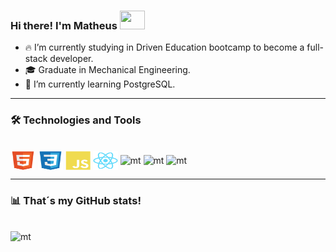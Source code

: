 ### Hi there! I'm Matheus <img height="30" width="40" src="https://github.com/blackcater/blackcater/raw/main/images/Hi.gif" />

- 🔥 I’m currently studying in Driven Education bootcamp to become a full-stack developer.
- 🎓 Graduate in Mechanical Engineering.
- 🌱 I’m currently learning PostgreSQL.

---

### 🛠️ Technologies and Tools
<div style="display: inline_block"><br>
  <img align="center" alt="mt" height="30" width="40" src="https://raw.githubusercontent.com/devicons/devicon/master/icons/html5/html5-original.svg">
  <img align="center" alt="mt"height="30" width="40" src="https://raw.githubusercontent.com/devicons/devicon/master/icons/css3/css3-original.svg">
  <img align="center" alt="mt" height="30" width="40" src="https://raw.githubusercontent.com/devicons/devicon/master/icons/javascript/javascript-plain.svg">
  <img align="center" alt="mt" height="30" width="40" src="https://raw.githubusercontent.com/devicons/devicon/master/icons/react/react-original.svg">
  <img align="center" alt="mt" height="60" width="60" src="https://user-images.githubusercontent.com/98189571/169192811-07e7fd28-9297-4b72-916d-0b34cf4c9480.svg" />
  <img align="center" alt="mt" height="30" width="40" src="https://cdn.jsdelivr.net/gh/devicons/devicon/icons/figma/figma-original.svg" />
  <img align="center" alt="mt" height="30" width="40" src="https://cdn.jsdelivr.net/gh/devicons/devicon/icons/trello/trello-plain.svg" />
</div>

---

### 📊 That´s my GitHub stats!
<div style="display: inline_block"><br>
  <img align="left" alt="mt" width="400" src="https://github-readme-stats.vercel.app/api/top-langs/?username=matheusfacciolla&layout=compact&theme=tokyonight" />
</div>
<!--


**matheusfacciolla/matheusfacciolla** is a ✨ _special_ ✨ repository because its `README.md` (this file) appears on your GitHub profile.

Here are some ideas to get you started:

- 🔭 I’m currently working on ...
- 🌱 I’m currently learning ...
- 👯 I’m looking to collaborate on ...
- 🤔 I’m looking for help with ...
- 💬 Ask me about ...
- 📫 How to reach me: ...
- 😄 Pronouns: ...
- ⚡ Fun fact: ...
-->
